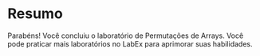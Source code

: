 # Resumo

Parabéns! Você concluiu o laboratório de Permutações de Arrays. Você pode praticar mais laboratórios no LabEx para aprimorar suas habilidades.
